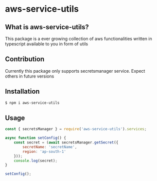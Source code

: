 # aws-service-utils

## What is aws-service-utils?

This package is a ever growing collection of aws functionalities written in typescript available to you in form of utils

## Contribution

Currently this package only supports secretsmanager service. Expect others in future versions


## Installation

```sh
$ npm i aws-service-utils
```

## Usage

```js
const { secretsManager } = require('aws-service-utils').services;

async function setConfig() {
    const secret = (await secretsManager.getSecret({
        secretName: 'secretName',
        region: 'ap-south-1'
    }));
    console.log(secret);
}

setConfig();
```